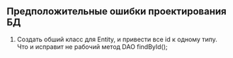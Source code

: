 ## Предположительные ошибки проектирования БД
1) Создать обший класс для Entity, и привести все id к одному типу.  
Что и исправит не рабочий метод DAO findById();